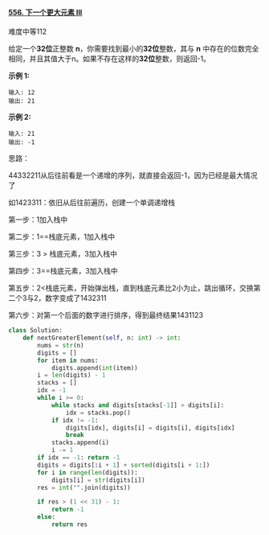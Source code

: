 #### [556. 下一个更大元素 III](https://leetcode-cn.com/problems/next-greater-element-iii/)

难度中等112

给定一个**32位**正整数 **n**，你需要找到最小的**32位**整数，其与 **n** 中存在的位数完全相同，并且其值大于n。如果不存在这样的**32位**整数，则返回-1。

**示例 1:**

```
输入: 12
输出: 21
```

**示例 2:**

```
输入: 21
输出: -1
```





思路：

44332211从后往前看是一个递增的序列，就直接会返回-1，因为已经是最大情况了

如1423311：依旧从后往前遍历，创建一个单调递增栈

第一步：1加入栈中

第二步：1==栈底元素，1加入栈中

第三步：3 > 栈底元素，3加入栈中

第四步：3==栈底元素，3加入栈中

第五步：2<栈底元素，开始弹出栈，直到栈底元素比2小为止，跳出循环，交换第二个3与2，数字变成了1432311

第六步：对第一个后面的数字进行排序，得到最终结果1431123

```python
class Solution:
    def nextGreaterElement(self, n: int) -> int:
        nums = str(n)
        digits = []
        for item in nums:
            digits.append(int(item))
        i = len(digits) - 1
        stacks = []
        idx = -1
        while i >= 0:
            while stacks and digits[stacks[-1]] > digits[i]:
                idx = stacks.pop()
            if idx != -1:
                digits[idx], digits[i] = digits[i], digits[idx]
                break
            stacks.append(i)
            i -= 1
        if idx == -1: return -1
        digits = digits[:i + 1] + sorted(digits[i + 1:])
        for i in range(len(digits)):
            digits[i] = str(digits[i])
        res = int("".join(digits))

        if res > (1 << 31) - 1:
            return -1
        else:
            return res
```



